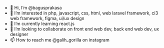 - 👋 Hi, I’m @bagusprakasa
- 👀 I’m interested in php, javascript, css, html, web laravel framework, ci3 web framework, figma, ui/ux design
- 🌱 I’m currently learning react.js
- 💞️ I’m looking to collaborate on front end web dev, back end web dev, ux designer
- 📫 How to reach me @galih_gorilla on instagram

<!---
bagusprakasa/bagusprakasa is a ✨ special ✨ repository because its `README.md` (this file) appears on your GitHub profile.
You can click the Preview link to take a look at your changes.
--->
